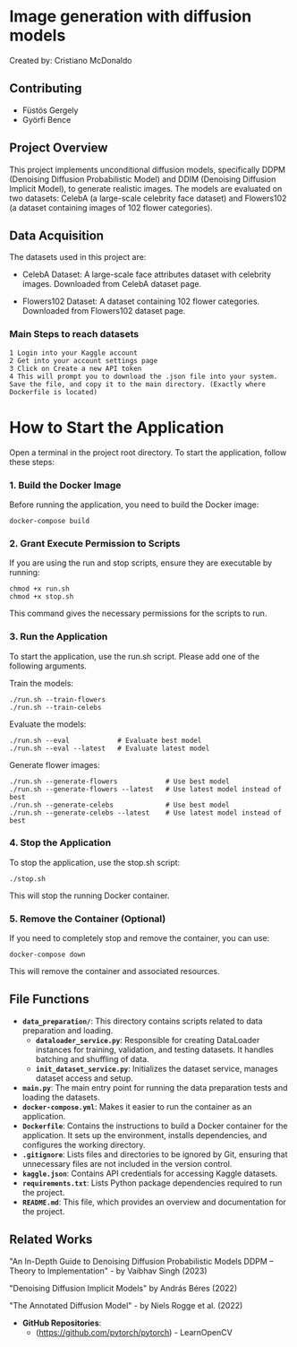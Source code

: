 # Image generation with diffusion models

Created by: Cristiano McDonaldo

## Contributing

- Füstös Gergely
- Györfi Bence

## Project Overview

This project implements unconditional diffusion models, specifically DDPM (Denoising Diffusion Probabilistic Model) and DDIM (Denoising Diffusion Implicit Model), to generate realistic images. The models are evaluated on two datasets: CelebA (a large-scale celebrity face dataset) and Flowers102 (a dataset containing images of 102 flower categories).

## Data Acquisition

The datasets used in this project are:

- CelebA Dataset: A large-scale face attributes dataset with celebrity images. Downloaded from CelebA dataset page.

- Flowers102 Dataset: A dataset containing 102 flower categories. Downloaded from Flowers102 dataset page.

### Main Steps to reach datasets

    1 Login into your Kaggle account
    2 Get into your account settings page
    3 Click on Create a new API token
    4 This will prompt you to download the .json file into your system. Save the file, and copy it to the main directory. (Exactly where Dockerfile is located)

# How to Start the Application

Open a terminal in the project root directory. To start the application, follow these steps:

### 1. Build the Docker Image

Before running the application, you need to build the Docker image:

```
docker-compose build
```

### 2. Grant Execute Permission to Scripts

If you are using the run and stop scripts, ensure they are executable by running:

```
chmod +x run.sh
chmod +x stop.sh
```

This command gives the necessary permissions for the scripts to run.

### 3. Run the Application

To start the application, use the run.sh script. Please add one of the following arguments.

Train the models:

```
./run.sh --train-flowers
./run.sh --train-celebs
```

Evaluate the models:

```
./run.sh --eval            # Evaluate best model
./run.sh --eval --latest   # Evaluate latest model
```

Generate flower images:

```
./run.sh --generate-flowers            # Use best model
./run.sh --generate-flowers --latest   # Use latest model instead of best
./run.sh --generate-celebs             # Use best model
./run.sh --generate-celebs --latest    # Use latest model instead of best
```

### 4. Stop the Application

To stop the application, use the stop.sh script:

```
./stop.sh
```

This will stop the running Docker container.

### 5. Remove the Container (Optional)

If you need to completely stop and remove the container, you can use:

```
docker-compose down
```

This will remove the container and associated resources.

## File Functions

- **`data_preparation/`**: This directory contains scripts related to data preparation and loading.
  - **`dataloader_service.py`**: Responsible for creating DataLoader instances for training, validation, and testing datasets. It handles batching and shuffling of data.
  - **`init_dataset_service.py`**: Initializes the dataset service, manages dataset access and setup.
- **`main.py`**: The main entry point for running the data preparation tests and loading the datasets.
- **`docker-compose.yml`**: Makes it easier to run the container as an application.
- **`Dockerfile`**: Contains the instructions to build a Docker container for the application. It sets up the environment, installs dependencies, and configures the working directory.
- **`.gitignore`**: Lists files and directories to be ignored by Git, ensuring that unnecessary files are not included in the version control.
- **`kaggle.json`**: Contains API credentials for accessing Kaggle datasets.
- **`requirements.txt`**: Lists Python package dependencies required to run the project.
- **`README.md`**: This file, which provides an overview and documentation for the project.

## Related Works

"An In-Depth Guide to Denoising Diffusion Probabilistic Models DDPM – Theory to Implementation" - by Vaibhav Singh (2023)

"Denoising Diffusion Implicit Models" by András Béres (2022)

"The Annotated Diffusion Model" - by Niels Rogge et al. (2022)

- **GitHub Repositories**:
  - (https://github.com/pytorch/pytorch) - LearnOpenCV

```

```
